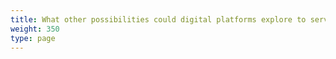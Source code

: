 ```yaml
---
title: What other possibilities could digital platforms explore to serve users?
weight: 350
type: page
---
```

